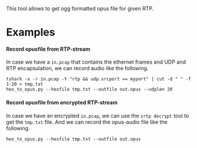 
This tool allows to get ogg formatted opus file for given RTP.

Examples
========

#### Record opusfile from RTP-stream

In case we have a `in.pcap` that contains the ethernet frames and UDP and RTP encapsulation, we can record audio like the following.

```
tshark -x -r in.pcap -Y "rtp && udp.srcport == myport" | cut -d " " -f 1-20 > tmp.txt
hex_to_opus.py --hexfile tmp.txt --outfile out.opus --udplen 20
```

#### Record opusfile from encrypted RTP-stream

In case we have an encrypted `in.pcap`, we can use the `srtp decrypt` tool to get the `tmp.txt` file. And we can record the opus-audio file like the following.

```
hex_to_opus.py --hexfile tmp.txt --outfile out.opus
```


